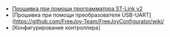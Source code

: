 * [Прошивка при помощи программатора ST-Link v2](https://github.com/FreeJoy-Team/FreeJoyConfigurator/wiki/Прошивка-при-помощи-программатора-ST-Link-v2)
* [Прошивка при помощи преобразователя USB-UART](https://github.com/FreeJoy-Team/FreeJoyConfigurator/wiki/
* [Конфигурирование контроллера]